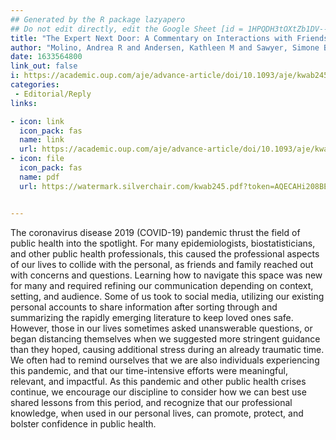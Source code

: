 ```yaml
---
## Generated by the R package lazyapero
## Do not edit directly, edit the Google Sheet [id = 1HPQDH3tOXtZb1DV--8wR9CKAzUz5aywWc2vM3OQ5SrU]
title: "The Expert Next Door: A Commentary on Interactions with Friends and Family During the SARS-CoV-2 Pandemic"
author: "Molino, Andrea R and Andersen, Kathleen M and Sawyer, Simone B and Ðoàn, Lan N and Rivera, Yonaira M and James, Bryan D and Fox, Matthew P and Murray, Eleanor J and **D’Agostino McGowan, Lucy** and Jarrett, Brooke A"
date: 1633564800
link_out: false
i: https://academic.oup.com/aje/advance-article/doi/10.1093/aje/kwab245/6383105?rss=1
categories:
 - Editorial/Reply
links:

- icon: link
  icon_pack: fas
  name: link
  url: https://academic.oup.com/aje/advance-article/doi/10.1093/aje/kwab245/6383105?rss=1
- icon: file
  icon_pack: fas
  name: pdf
  url: https://watermark.silverchair.com/kwab245.pdf?token=AQECAHi208BE49Ooan9kkhW_Ercy7Dm3ZL_9Cf3qfKAc485ysgAAAtYwggLSBgkqhkiG9w0BBwagggLDMIICvwIBADCCArgGCSqGSIb3DQEHATAeBglghkgBZQMEAS4wEQQM0AoO0uEzy-2aYHyZAgEQgIICiRKhUxuKx-lGlcAYkitZxI_Djz5KvJBvWxi5eyO56_Z9KwPgmBgTp6tRbawP8zJP7eHIj3kKLtUvVlQ12Lnvu2Cwg143vAxvpCYg4J0y6RyZzeiNK-BlhYAFMzPEbINHMkny8b_-tLbb9WbeYykJJvfHolMCwDgeX3PifOItpQyw0SUxAO4hhhJFPLlhnrd2N1PiWyco3cP-v5ylzAXglz9ovCuV5XH36WI9TluCipHXWXOLhNJPxMLVGk6Lagc3FD8k8MOySdUHAMxvqZscwGAxVaZsnoQpOHwvUiitSeYiDwBLxG_GQj-toR58MsXRq2avrhWeKHB-kMzkjX582nCBYRuDu7BRAezb5iKrdrXWDMZ9WYZ9zQmC1ifefA_Akcn4Lqsqci3U_iiluMU_9Y0B5uazzULL_6-ARt_4J9jC_5sLzjEOt4jv5oPsTz9SYN--CTZMAK8jMiqsTXodpO5CU7f_gpbLCILaKqC_M8XAw9hb1Tkpy_2j6f9QVBoLKzPl_W2euLvyRBXYSJmKsr2RFEigN0mTMeRYOpAiT_MWiCoFPdPCjGxhHwdDFtBvbdGBoWkr1sB28Xjui3qL1rjOBE_SEdTOyaBe4toHXeMAgRGaTuZjAK9-8c-eF0zbhPhMJDe9PQJWWHSAv27E0cucGsySkFeUWO9XQuD_6y5yaZUVQPIKlp7cuOWnWLD-ddq6uMuCDfC8mrm3AH8P9bRB_Byp8wWfSi-fRSZxDzcEG6U8WxRP05pWc6KS3CzuupAAg17RRhrnzgS6MDPMWJD3Cwn0Zy9vqaHT6XqRSP9AzKmghU9kG8fYj4tv7Yk9xnmHgcEtswAVcEU8eQo8J2YYDLLb7lZbtkQ


---
```


The coronavirus disease 2019 (COVID-19) pandemic thrust the field of public health into the spotlight. For many epidemiologists, biostatisticians, and other public health professionals, this caused the professional aspects of our lives to collide with the personal, as friends and family reached out with concerns and questions. Learning how to navigate this space was new for many and required refining our communication depending on context, setting, and audience. Some of us took to social media, utilizing our existing personal accounts to share information after sorting through and summarizing the rapidly emerging literature to keep loved ones safe. However, those in our lives sometimes asked unanswerable questions, or began distancing themselves when we suggested more stringent guidance than they hoped, causing additional stress during an already traumatic time. We often had to remind ourselves that we are also individuals experiencing this pandemic, and that our time-intensive efforts were meaningful, relevant, and impactful. As this pandemic and other public health crises continue, we encourage our discipline to consider how we can best use shared lessons from this period, and recognize that our professional knowledge, when used in our personal lives, can promote, protect, and bolster confidence in public health.

